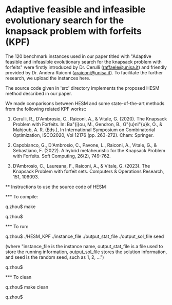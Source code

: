 # Adaptive feasible and infeasible evolutionary search for the knapsack problem with forfeits (KPF)
The 120 benchmark instances used in our paper titled with "Adaptive feasible and infeasible evolutionary search for the knapsack problem with forfeits" were firstly introduced by Dr. Cerulli (raffaele@unisa.it) and friendly provided by Dr. Andera Raiconi (araiconi@unisa.it).  To facilitate the further research, we upload the instances here.

The source code given in 'src' directory implements the proposed HESM method described in our paper.

We made comparisons between HESM and some state-of-the-art methods from the following related KPF works::

1. Cerulli, R., D'Ambrosio, C., Raiconi, A., \& Vitale, G. (2020). The Knapsack Problem with Forfeits. In: Ba\"{i}ou, M., Gendron, B., G\"{u}nl\"{u}k, O., \& Mahjoub, A. R. (Eds.), In International Symposium on Combinatorial Optimization, ISCO2020, Vol 12176 (pp. 263-272). Cham: Springer.

2. Capobianco, G., D'Ambrosio, C., Pavone, L., Raiconi, A., Vitale, G., \& Sebastiano, F. (2022). A hybrid metaheuristic for the Knapsack Problem with Forfeits. Soft Computing, 26(2), 749-762.

3. D’Ambrosio, C., Laureana, F., Raiconi, A., & Vitale, G. (2023). The Knapsack Problem with forfeit sets. Computers & Operations Research, 151, 106093.

** Instructions to use the source code of HESM

*** To compile:

q.zhou$ make

q.zhou$

*** To run:

q.zhou$ ./HESM_KPF ./instance_file ./output_stat_file ./output_sol_file seed 

(where "instance_file is the instance name, output_stat_file is a file used to store the running information, output_sol_file stores the solution information,
and seed is the random seed, such as 1, 2, ...")

q.zhou$

*** To clean

q.zhou$ make clean

q.zhou$



